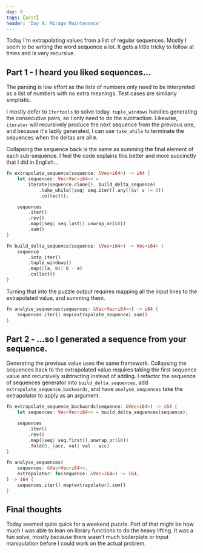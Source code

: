 ```yaml
---
day: 9
tags: [post]
header: 'Day 9: Mirage Maintenance'
---
```


Today I'm extrapolating values from a list of regular sequences. Mostly I seem to be writing the 
word sequence a lot. It gets a little tricky to follow at times and is very recursive.

## Part 1 - I heard you liked sequences...
The parsing is low effort as the lists of numbers only need to be interpreted as a list of numbers
with no extra meanings. Test cases are similarly simplistic. 

I mostly defer to `Itertools` to solve today. `tuple_windows` handles generating the consecutive 
pairs, so I only need to do the subtraction. Likewise, `iterator` will recursively produce the 
next sequence from the previous one, and because it's lazily generated, I can use `take_while` to 
terminate the sequences when the deltas are all `0`.

Collapsing the sequence back is the same as summing the final element of each sub-sequence. I 
feel the code explains this better and more succinctly that I did in English...

```rust
fn extrapolate_sequence(sequence: &Vec<i64>) -> i64 {
    let sequences: Vec<Vec<i64>> = 
        iterate(sequence.clone(), build_delta_sequence)
            .take_while(|seq| seq.iter().any(|&v| v != 0))
            .collect();

    sequences
        .iter()
        .rev()
        .map(|seq| seq.last().unwrap_or(&0))
        .sum()
}

fn build_delta_sequence(sequence: &Vec<i64>) -> Vec<i64> {
    sequence
        .into_iter()
        .tuple_windows()
        .map(|(a, b)| b - a)
        .collect()
}
```

Turning that into the puzzle output requires mapping all the input lines to the extrapolated 
value, and summing them. 

```rust
fn analyse_sequences(sequences: &Vec<Vec<i64>>) -> i64 {
    sequences.iter().map(extrapolate_sequence).sum()
}
```

## Part 2 - ...so I generated a sequence from your sequence.

Generating the previous value uses the same framework. Collapsing the sequences back to the 
extrapolated value requires taking the first sequence value and recursively subtracting instead 
of adding. I refactor the sequence of sequences generator into `build_delta_sequences`, add 
`extrapolate_sequence_backwards`, and have `analyse_sequences` take the extrapolator to apply as 
an argument.

```rust
fn extrapolate_sequence_backwards(sequence: &Vec<i64>) -> i64 {
    let sequences: Vec<Vec<i64>> = build_delta_sequences(sequence);

    sequences
        .iter()
        .rev()
        .map(|seq| seq.first().unwrap_or(&0))
        .fold(0, |acc, val| val - acc)
}

fn analyse_sequences(
    sequences: &Vec<Vec<i64>>,
    extrapolator: fn(sequence: &Vec<i64>) -> i64,
) -> i64 {
    sequences.iter().map(extrapolator).sum()
}
```

## Final thoughts

Today seemed quite quick for a weekend puzzle. Part of that might be how much I was able to lean 
on library functions to do the heavy lifting. It was a fun solve, mostly because there wasn't 
much boilerplate or input manipulation before I could work on the actual problem.
